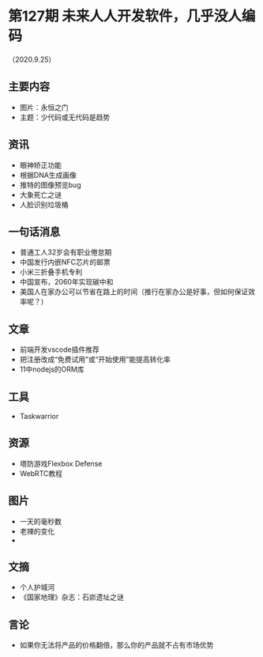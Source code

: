# 第127期 未来人人开发软件，几乎没人编码
（2020.9.25）
## 主要内容
- 图片：永恒之门
- 主题：少代码或无代码是趋势

## 资讯
- 眼神矫正功能
- 根据DNA生成画像
- 推特的图像预览bug
- 大象死亡之谜
- 人脸识别垃圾桶

## 一句话消息
- 普通工人32岁会有职业倦怠期
- 中国发行内嵌NFC芯片的邮票
- 小米三折叠手机专利
- 中国宣布，2060年实现碳中和
- 美国人在家办公可以节省在路上的时间（推行在家办公是好事，但如何保证效率呢？）

## 文章
- 前端开发vscode插件推荐
- 把注册改成“免费试用”或“开始使用”能提高转化率
- 11中nodejs的ORM库


## 工具
- Taskwarrior

## 资源
- 塔防游戏Flexbox Defense
- WebRTC教程



## 图片
- 一天的毫秒数
- 老辣的变化
- 


## 文摘
- 个人护城河
- 《国家地理》杂志：石峁遗址之谜
  
## 言论
- 如果你无法将产品的价格翻倍，那么你的产品就不占有市场优势
